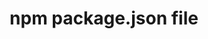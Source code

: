 ---
title: npm package.json file
context-free-title: package.json
defines: npm-package
platforms:
- npm
---
